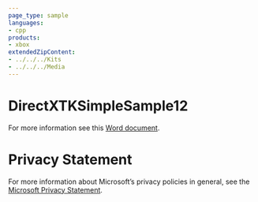 ```yaml
---
page_type: sample
languages:
- cpp
products:
- xbox
extendedZipContent:
- ../../../Kits
- ../../../Media
---
```

# DirectXTKSimpleSample12
For more information see this [Word document](Readme.docx).
# Privacy Statement
For more information about Microsoft’s privacy policies in general, see the [Microsoft Privacy Statement](https://privacy.microsoft.com/en-us/privacystatement/).
